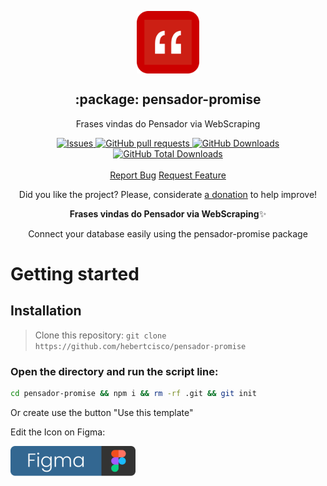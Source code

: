 <p align="center">
 <img width="100px" src="https://raw.githubusercontent.com/hebertcisco/pensador-promise/main/.github/images/favicon512x512-pensador.png" align="center" alt=":package: pensador-promise" />
 <h2 align="center">:package: pensador-promise</h2>
 <p align="center">Frases vindas do Pensador via WebScraping</p>
</p>

  <p align="center">
    <a href="https://github.com/hebertcisco/pensador-promise/issues">
      <img alt="Issues" src="https://img.shields.io/github/issues/hebertcisco/pensador-promise?style=flat&color=336791" />
    </a>
    <a href="https://github.com/hebertcisco/pensador-promise/pulls">
      <img alt="GitHub pull requests" src="https://img.shields.io/github/issues-pr/hebertcisco/pensador-promise?style=flat&color=336791" />
    </a>
     <a href="https://github.com/hebertcisco/pensador-promise">
      <img alt="GitHub Downloads" src="https://img.shields.io/npm/dw/pensador-promise?style=flat&color=336791" />
    </a>
    <a href="https://github.com/hebertcisco/pensador-promise">
      <img alt="GitHub Total Downloads" src="https://img.shields.io/npm/dt/pensador-promise?color=336791&label=Total%20downloads" />
    </a>
    <br />
    <br />
  <a href="https://github.com/hebertcisco/pensador-promise/issues/new/choose">Report Bug</a>
  <a href="https://github.com/hebertcisco/pensador-promise/issues/new/choose">Request Feature</a>
  </p>

<p align="center">Did you like the project? Please, considerate <a href="https://www.buymeacoffee.com/hebertcisco">a donation</a> to help improve!</p>

<p align="center"><strong>Frases vindas do Pensador via WebScraping</strong>✨</p>

<p align="center">Connect your database easily using the pensador-promise package</p>

# Getting started

## Installation

> Clone this repository: `git clone https://github.com/hebertcisco/pensador-promise`

### Open the directory and run the script line:

```bash
cd pensador-promise && npm i && rm -rf .git && git init
```

Or create use the button "Use this template"

Edit the Icon on Figma:

<a href="https://www.figma.com/file/vpevGX3j9tmtW8OyLQ9eUm/pensador-promise-icon?node-id=0%3A1">
   <img alt="Figma Icon" src="https://raw.githubusercontent.com/hebertcisco/pensador-promise/main/.github/images/figma-badge.png"/>
</a>
